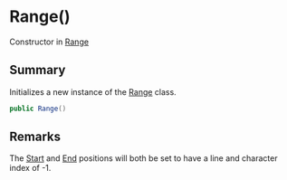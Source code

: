 # Range()

Constructor in [Range](/api/csharp/yarn.compiler.range.md)

## Summary


Initializes a new instance of the  <a href="yarn.compiler.range.md">Range</a>  class.


```csharp
public Range()
```

## Remarks


The  <a href="yarn.compiler.range.start.md">Start</a>  and  <a href="yarn.compiler.range.end.md">End</a>  positions will both be
set to have a line and character index of -1.


